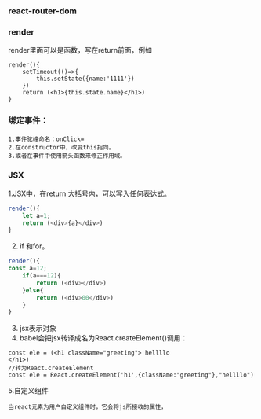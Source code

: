 ### react-router-dom
### render
render里面可以是函数，写在return前面，例如
```
render(){
    setTimeout(()=>{
        this.setState({name:'1111'})
    })
    return (<h1>{this.state.name}</h1>)
}
```

### 绑定事件：
```
1.事件驼峰命名：onClick=
2.在constructor中，改变this指向。
3.或者在事件中使用箭头函数来修正作用域。

```
### JSX
1.JSX中，在return 大括号内，可以写入任何表达式。
```js
render(){
    let a=1;
    return (<div>{a}</div>)
}
```
2. if 和for。
```js
render(){
const a=12;
    if(a===12){
        return (<div></div>)
    }else{
        return (<div>00</div>)
    }
}
```
3. jsx表示对象
4. babel会把jsx转译成名为React.createElement()调用：
```
const ele = (<h1 className="greeting"> hellllo
</h1>)
//转为React.createElement
const ele = React.createElement('h1',{className:"greeting"},"hellllo")
```
5.自定义组件
```
当react元素为用户自定义组件时，它会将js所接收的属性，
```